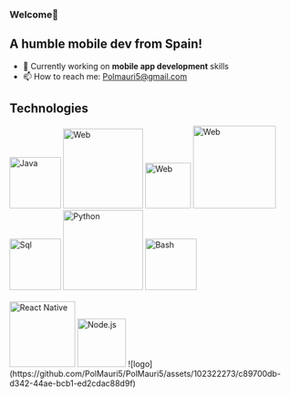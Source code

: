 ### Welcome👋
## A humble mobile dev from Spain!

- 🌱 Currently working on **mobile app development** skills
- 📫 How to reach me: Polmauri5@gmail.com


## Technologies
<div>
  <img src="https://cdn-icons-png.flaticon.com/512/226/226777.png" alt="Java" width="90px">
  <img src="https://kinsta.com/wp-content/uploads/2021/03/HTML-5-Badge-Logo.png" alt="Web" width="140px">
  <img src="https://lenguajecss.com/css/logo.svg" alt="Web" width="80px">
  <img src="https://www.freepnglogos.com/uploads/javascript-png/javascript-logo-transparent-logo-javascript-images-3.png" alt="Web" width="145px">
  <img src="https://www.todopostgresql.com/wp-content/uploads/2021/04/mysql2.png" alt="Sql" width="90px">
  <img src="https://logos-world.net/wp-content/uploads/2021/10/Python-Symbol.png" alt="Python" width="140px">
  <img src="https://sanchezcorbalan.es/wp-content/uploads/Logo-bash-cubo_dark-1.png" alt="Bash" width="90px"> 
  <br><br>
  <img src="https://devtop.io/wp-content/uploads/2022/10/react-native-1.png" alt="React Native" width="115px">
  <img src="https://images.g2crowd.com/uploads/product/image/large_detail/large_detail_f0b606abb6d19089febc9faeeba5bc05/nodejs-development-services.png" alt="Node.js" width="85px">
![logo](https://github.com/PolMauri5/PolMauri5/assets/102322273/c89700db-d342-44ae-bcb1-ed2cdac88d9f)

  
</div>


